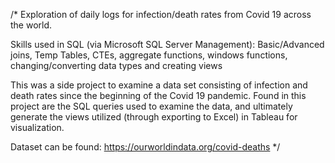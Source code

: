 /* 
Exploration of daily logs for infection/death rates from Covid 19 across the world. 

Skills used in SQL (via Microsoft SQL Server Management): Basic/Advanced joins, Temp Tables, CTEs, aggregate functions, windows functions, changing/converting data types and creating views

This was a side project to examine a data set consisting of infection and death rates since the beginning of the Covid 19 pandemic. Found in this project are the SQL queries used to examine the data, and ultimately generate the views utilized (through exporting to Excel) in Tableau for visualization. 

Dataset can be found: https://ourworldindata.org/covid-deaths
*/
